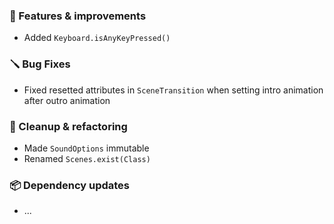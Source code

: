 ### 🚀 Features & improvements

- Added `Keyboard.isAnyKeyPressed()`

### 🪛 Bug Fixes

- Fixed resetted attributes in `SceneTransition` when setting intro animation after outro animation

### 🧽 Cleanup & refactoring

- Made `SoundOptions` immutable
- Renamed `Scenes.exist(Class)`

### 📦 Dependency updates

- ...